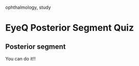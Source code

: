 

<span class="tinypinkspace">ophthalmology, study</span>

# EyeQ Posterior Segment Quiz


<section id="quiz_section">
<div class="container">
<div class="row center">
<h1 class="quiz_category">Posterior segment</h1>
<div class="progress-bar"><div class="progress" id="progress"></div></div>
<div id="quiz_question"></div>
</div>
<div class="row">
<div class="col-12">
<div id="main_div"></div>
</div>
</div>
<div class="row">
<div class="col-md-6 col-12">
<div id="west_div" class="west_div"></div>
</div>
<div class="col-md-6 col-12">
<div id="east_div" class="east_div"></div>
</div>
</div>
<div class="row center">
<div id="quiz_score">You can do it!!</div>
</div>
</div> <!-- end container -->
</section>